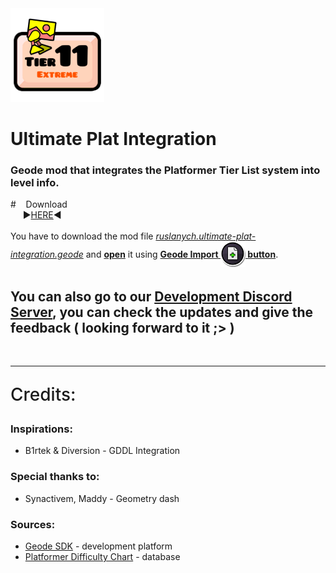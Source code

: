 <img src="logo.png" width="150" alt="the mod's logo" />

# Ultimate Plat Integration 
### Geode mod that integrates the Platformer Tier List system into level info.

#&nbsp;&nbsp;&nbsp;&nbsp;Download <br>&nbsp;&nbsp;&nbsp;&nbsp;&nbsp;►[HERE](https://github.com/Ruslanych/Ultimate-Plat-Integration/releases/tag/stable)◄<br><br>You have to download the mod file <i style="font-weight:400;"><u>ruslanych.ultimate-plat-integration.geode</u></i> and <b><u>open</u></b> it using <b><u>Geode&nbsp;Import&nbsp;<img src="./other/tutorial1.png" width=40 style="margin-bottom:-15px;">&nbsp;button</b></u>.
<br><br>
## You can also go to our [Development Discord Server](https://discord.gg/JH5JJSh2TD), you can check the updates and give the feedback ( looking forward to it ;> )
    
</p>
<br><hr>

<p style="font-size: 28px; font-weight:500;">
    Credits:
</p>

### Inspirations:
* B1rtek & Diversion - GDDL Integration

### Special thanks to:
* Synactivem, Maddy - Geometry dash 

### Sources:
* [Geode SDK](https://docs.geode-sdk.org/) - development platform
* [Platformer Difficulty Chart](https://docs.google.com/spreadsheets/d/1ApwiAVAcBmfyoPW3wvDzc8JvY4Lfg5tFsPlYg3DNWhc/edit?gid=219181119#gid=219181119) - database
